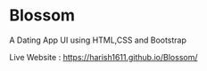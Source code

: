 # Blossom
A Dating App UI using HTML,CSS and Bootstrap

Live Website :  https://harish1611.github.io/Blossom/
